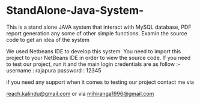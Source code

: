 # StandAlone-Java-System-
This is a stand alone JAVA system that interact with MySQL database, PDF report generation any some of other simple functions.
Examin the source code to get an idea of the system 

We used Netbeans IDE to develop this system. 
You need to import this project to your NetBeans IDE in order to view the source code.
If you need to test our project, run it and the main login credentials are as follow :- 
        username : rajapura
        password : 12345
        
if you need any support when it comes to testing our project contact me via 

reach.kalindu@gmail.com
or via
mihiranga1996@gmail.com 
